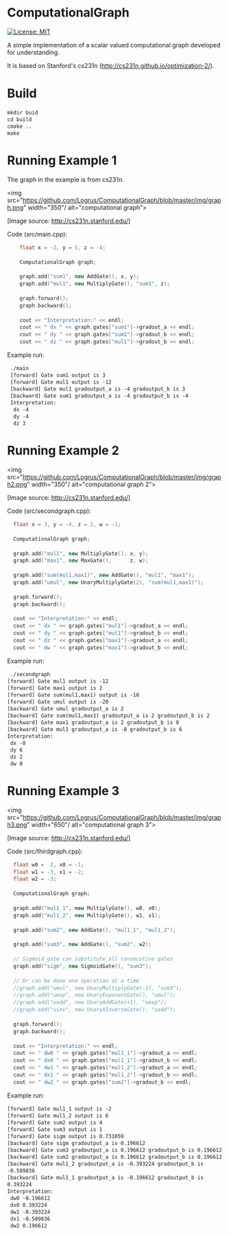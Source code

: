 # ComputationalGraph

[![License: MIT](https://img.shields.io/badge/License-MIT-yellow.svg)](https://opensource.org/licenses/MIT)

A simple implementation of a scalar valued computational graph developed for understanding.

It is based on Stanford's cs231n (http://cs231n.github.io/optimization-2/).

# Build

    mkdir buid
    cd build
    cmake ..
    make
  
# Running Example 1

The graph in the example is from cs231n.

<img src="https://github.com/Logrus/ComputationalGraph/blob/master/img/graph.png" width="350"/ alt="computational graph">

[Image source: http://cs231n.stanford.edu/]

Code (src/main.cpp):

```C++
    float x = -2, y = 5, z = -4;

    ComputationalGraph graph;

    graph.add("sum1", new AddGate(), x, y);
    graph.add("mul1", new MultiplyGate(), "sum1", z);

    graph.forward();
    graph.backward();

    cout << "Interpretation:" << endl;
    cout << " dx " << graph.gates["sum1"]->gradout_a << endl;
    cout << " dy " << graph.gates["sum1"]->gradout_b << endl;
    cout << " dz " << graph.gates["mul1"]->gradout_b << endl;
```

Example run:

     ./main
     [forward] Gate sum1 output is 3
     [forward] Gate mul1 output is -12
     [backward] Gate mul1 gradoutput_a is -4 gradoutput_b is 3
     [backward] Gate sum1 gradoutput_a is -4 gradoutput_b is -4
     Interpretation:
      dx -4
      dy -4
      dz 3

# Running Example 2
   
<img src="https://github.com/Logrus/ComputationalGraph/blob/master/img/graph2.png" width="350"/ alt="computational graph 2">

[Image source: http://cs231n.stanford.edu/]

Code (src/secondgraph.cpp):

```C++
  float x = 3, y = -4, z = 2, w = -1;

  ComputationalGraph graph;

  graph.add("mul1", new MultiplyGate(), x, y);
  graph.add("max1", new MaxGate(),      z, w);

  graph.add("sum(mul1,max1)", new AddGate(), "mul1", "max1");
  graph.add("umul", new UnaryMultiplyGate(2), "sum(mul1,max1)");

  graph.forward();
  graph.backward();

  cout << "Interpretation:" << endl;
  cout << " dx " << graph.gates["mul1"]->gradout_a << endl;
  cout << " dy " << graph.gates["mul1"]->gradout_b << endl;
  cout << " dz " << graph.gates["max1"]->gradout_a << endl;
  cout << " dw " << graph.gates["max1"]->gradout_b << endl;
```


Example run:

     ./secondgraph
    [forward] Gate mul1 output is -12
    [forward] Gate max1 output is 2
    [forward] Gate sum(mul1,max1) output is -10
    [forward] Gate umul output is -20
    [backward] Gate umul gradoutput_a is 2
    [backward] Gate sum(mul1,max1) gradoutput_a is 2 gradoutput_b is 2
    [backward] Gate max1 gradoutput_a is 2 gradoutput_b is 0
    [backward] Gate mul1 gradoutput_a is -8 gradoutput_b is 6
    Interpretation:
     dx -8
     dy 6
     dz 2
     dw 0


# Running Example 3
   
<img src="https://github.com/Logrus/ComputationalGraph/blob/master/img/graph3.png" width="650"/ alt="computational graph 3">

[Image source: http://cs231n.stanford.edu/]

Code (src/thirdgraph.cpp):

```C++
  float w0 =  2, x0 = -1;
  float w1 = -3, x1 = -2;
  float w2 = -3;

  ComputationalGraph graph;

  graph.add("mul1_1", new MultiplyGate(), w0, x0);
  graph.add("mul1_2", new MultiplyGate(), w1, x1);

  graph.add("sum2", new AddGate(), "mul1_1", "mul1_2");

  graph.add("sum3", new AddGate(), "sum2", w2);

  // Sigmoid gate can substitute all consecutive gates
  graph.add("sigm", new SigmoidGate(), "sum3");

  // Or can be done one operation at a time
  //graph.add("umul", new UnaryMultiplyGate(-1), "sum3");
  //graph.add("uexp", new UnaryExponentGate(), "umul");
  //graph.add("uadd", new UnaryAddGate(+1), "uexp");
  //graph.add("uinv", new UnaryXInverseGate(), "uadd");

  graph.forward();
  graph.backward();

  cout << "Interpretation:" << endl;
  cout << " dw0 " << graph.gates["mul1_1"]->gradout_a << endl;
  cout << " dx0 " << graph.gates["mul1_1"]->gradout_b << endl;
  cout << " dw1 " << graph.gates["mul1_2"]->gradout_a << endl;
  cout << " dx1 " << graph.gates["mul1_2"]->gradout_b << endl;
  cout << " dw2 " << graph.gates["sum2"]->gradout_b << endl;
```


Example run:

    [forward] Gate mul1_1 output is -2
    [forward] Gate mul1_2 output is 6
    [forward] Gate sum2 output is 4
    [forward] Gate sum3 output is 1
    [forward] Gate sigm output is 0.731059
    [backward] Gate sigm gradoutput_a is 0.196612
    [backward] Gate sum3 gradoutput_a is 0.196612 gradoutput_b is 0.196612
    [backward] Gate sum2 gradoutput_a is 0.196612 gradoutput_b is 0.196612
    [backward] Gate mul1_2 gradoutput_a is -0.393224 gradoutput_b is -0.589836
    [backward] Gate mul1_1 gradoutput_a is -0.196612 gradoutput_b is 0.393224
    Interpretation:
     dw0 -0.196612
     dx0 0.393224
     dw1 -0.393224
     dx1 -0.589836
     dw2 0.196612
